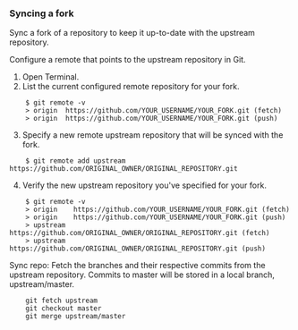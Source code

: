### Syncing a fork
Sync a fork of a repository to keep it up-to-date with the upstream repository.

Configure a remote that points to the upstream repository in Git.

1. Open Terminal.
2. List the current configured remote repository for your fork.
```
    $ git remote -v
    > origin  https://github.com/YOUR_USERNAME/YOUR_FORK.git (fetch)
    > origin  https://github.com/YOUR_USERNAME/YOUR_FORK.git (push)
```
3. Specify a new remote upstream repository that will be synced with the fork.
```
    $ git remote add upstream https://github.com/ORIGINAL_OWNER/ORIGINAL_REPOSITORY.git
```
4. Verify the new upstream repository you've specified for your fork.
```
    $ git remote -v
    > origin    https://github.com/YOUR_USERNAME/YOUR_FORK.git (fetch)
    > origin    https://github.com/YOUR_USERNAME/YOUR_FORK.git (push)
    > upstream  https://github.com/ORIGINAL_OWNER/ORIGINAL_REPOSITORY.git (fetch)
    > upstream  https://github.com/ORIGINAL_OWNER/ORIGINAL_REPOSITORY.git (push)
```

Sync repo:
Fetch the branches and their respective commits from the upstream repository. Commits to master will be stored in a local branch, upstream/master.
```
    git fetch upstream
    git checkout master
    git merge upstream/master
```
